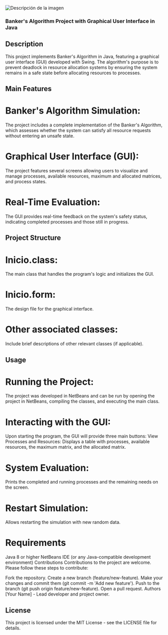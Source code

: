
![Descripción de la imagen](./images/nombre_de_la_imagen.png)





### Banker's Algorithm Project with Graphical User Interface in Java
## Description
This project implements  Banker's Algorithm in Java, featuring a graphical user interface (GUI) developed with Swing. The algorithm's purpose is to prevent deadlock in resource allocation systems by ensuring the system remains in a safe state before allocating resources to processes.

## Main Features
# Banker's Algorithm Simulation: 
The project includes a complete implementation of the Banker's Algorithm, which assesses whether the system can satisfy all resource requests without entering an unsafe state.
# Graphical User Interface (GUI):
The project features several screens allowing users to visualize and manage processes, available resources, maximum and allocated matrices, and process states.
# Real-Time Evaluation: 
The GUI provides real-time feedback on the system's safety status, indicating completed processes and those still in progress.

## Project Structure

# Inicio.class: 
The main class that handles the program's logic and initializes the GUI.
# Inicio.form: 
The design file for the graphical interface.
# Other associated classes:
Include brief descriptions of other relevant classes (if applicable).

## Usage

# Running the Project:
The project was developed in NetBeans and can be run by opening the project in NetBeans, compiling the classes, and executing the main class.
# Interacting with the GUI: 
Upon starting the program, the GUI will provide three main buttons:
View Processes and Resources: Displays a table with processes, available resources, the maximum matrix, and the allocated matrix.
# System Evaluation:
Prints the completed and running processes and the remaining needs on the screen.
# Restart Simulation:
Allows restarting the simulation with new random data.

# Requirements
Java 8 or higher
NetBeans IDE (or any Java-compatible development environment)
Contributions
Contributions to the project are welcome. Please follow these steps to contribute:

Fork the repository.
Create a new branch (feature/new-feature).
Make your changes and commit them (git commit -m 'Add new feature').
Push to the branch (git push origin feature/new-feature).
Open a pull request.
Authors
[Your Name] - Lead developer and project owner.
## License
This project is licensed under the MIT License - see the LICENSE file for details.

